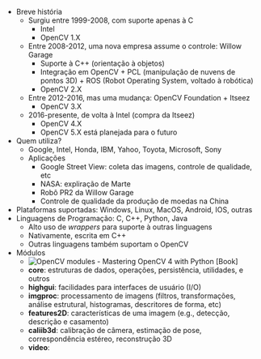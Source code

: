 - Breve história
	- Surgiu entre 1999-2008, com suporte apenas à C
		- Intel
		- OpenCV 1.X
	- Entre 2008-2012, uma nova empresa assume o controle: Willow Garage
		- Suporte à C++ (orientação à objetos)
		- Integração em OpenCV + PCL (manipulação de nuvens de pontos 3D) + ROS (Robot Operating System, voltado à robótica)
		- OpenCV 2.X
	- Entre 2012-2016, mas uma mudança: OpenCV Foundation + Itseez
		- OpenCV 3.X
	- 2016-presente, de volta à Intel (compra da Itseez)
		- OpenCV 4.X
		- OpenCV 5.X está planejada para o futuro
- Quem utiliza?
	- Google, Intel, Honda, IBM, Yahoo, Toyota, Microsoft, Sony
	- Aplicações
		- Google Street View: coleta das imagens, controle de qualidade, etc
		- NASA: expliração de Marte
		- Robô PR2 da Willow Garage
		- Controle de qualidade da produção de moedas na China
- Plataformas suportadas: Windows, Linux, MacOS, Android, IOS, outras
- Linguagens de Programação: C, C++, Python, Java
	- Alto uso de *wrappers* para suporte à outras linguagens
	- Nativamente, escrita em C++
	- Outras linguagens também suportam o OpenCV
- Módulos
	- ![OpenCV modules - Mastering OpenCV 4 with Python [Book]](https://www.oreilly.com/api/v2/epubs/9781789344912/files/assets/2bf8b1ee-1a38-410e-ba15-b566ccfb19f2.png)
	- **core**: estruturas de dados, operações, persistência, utilidades, e outros
	- **highgui**: facilidades para interfaces de usuário (I/O)
	- **imgproc**: processamento de imagens (filtros, transformações, análise estrutural, histogramas, descritores de forma, etc)
	- **features2D**: características de uma imagem (e.g., detecção, descrição e casamento)
	- **caliib3d**: calibração de câmera, estimação de pose, correspondência estéreo, reconstrução 3D
	- **video**:
